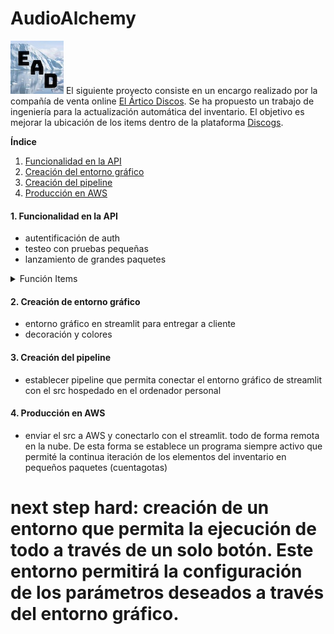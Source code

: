 # AudioAlchemy

![profile](https://github.com/jvr0/AudioAlchemy/blob/main/images/profile.jpg) El siguiente proyecto consiste en un encargo realizado por la compañía de venta online [El Ártico Discos](https://www.discogs.com/es/seller/elarticodiscos/profile "El Ártico Discos"). Se ha propuesto un trabajo de ingeniería para la actualización automática del inventario. El objetivo es mejorar la ubicación de los items dentro de la plataforma [Discogs](https://www.discogs.com/es/ "Discogs").

**Índice**
1. [Funcionalidad en la API](#funcionalidad)
2. [Creación del entorno gráfico](#grafico)
3. [Creación del pipeline](#pipeline)
4. [Producción en AWS](#aws)

#### 1. Funcionalidad en la API <a name="funcionalidad"></a>

- autentificación de auth
- testeo con pruebas pequeñas
- lanzamiento de grandes paquetes

<details>
<summary>Función Items</summary>
<br>

```python
def lanzamiento ():

        url = 'https://api.discogs.com/inventory/upload/change' # url para actualización

        csv_file_path = '../data/upload.csv' # camino hacía los datos

        files = {'upload': ('upload.csv', open(csv_file_path, 'rb'), 'text/csv')} # apertura para lanzamiento

        res = req.post(url, auth=oauth, files=files) # envió a la API

        if res.status_code == 200:
            print('Successful update', res.status_code)
            print(res.headers['X-Discogs-Ratelimit-Remaining'])
    
        else:
            print('Something is wrong', res.status_code)
```
</details>

#### 2. Creación de entorno gráfico <a name="grafico"></a>

- entorno gráfico en streamlit para entregar a cliente
- decoración y colores

#### 3. Creación del pipeline <a name="pipeline"></a>

- establecer pipeline que permita conectar el entorno gráfico de streamlit con el src hospedado en el ordenador personal

#### 4. Producción en AWS <a name="aws"></a>

- enviar el src a AWS y conectarlo con el streamlit. todo de forma remota en la nube. De esta forma se establece un programa siempre activo que permité la continua iteración de los elementos del inventario en pequeños paquetes (cuentagotas)


# next step hard: creación de un entorno que permita la ejecución de todo a través de un solo botón. Este entorno permitirá la configuración de los parámetros deseados a través del entorno gráfico.
